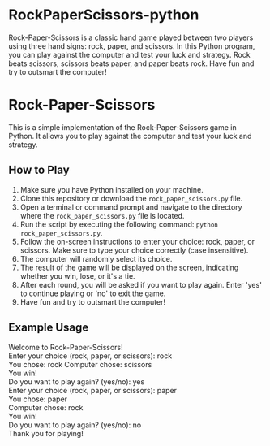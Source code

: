# RockPaperScissors-python
Rock-Paper-Scissors is a classic hand game played between two players using three hand signs: rock, paper, and scissors. In this Python program, you can play against the computer and test your luck and strategy. Rock beats scissors, scissors beats paper, and paper beats rock. Have fun and try to outsmart the computer!

# Rock-Paper-Scissors

This is a simple implementation of the Rock-Paper-Scissors game in Python. It allows you to play against the computer and test your luck and strategy.

## How to Play

1. Make sure you have Python installed on your machine.
2. Clone this repository or download the `rock_paper_scissors.py` file.
3. Open a terminal or command prompt and navigate to the directory where the `rock_paper_scissors.py` file is located.
4. Run the script by executing the following command: `python rock_paper_scissors.py`.
5. Follow the on-screen instructions to enter your choice: rock, paper, or scissors. Make sure to type your choice correctly (case insensitive).
6. The computer will randomly select its choice.
7. The result of the game will be displayed on the screen, indicating whether you win, lose, or it's a tie.
8. After each round, you will be asked if you want to play again. Enter 'yes' to continue playing or 'no' to exit the game.
9. Have fun and try to outsmart the computer!

## Example Usage
Welcome to Rock-Paper-Scissors! <br>
Enter your choice (rock, paper, or scissors): rock<br>
You chose: rock
Computer chose: scissors<br>
You win!<br>
Do you want to play again? (yes/no): yes<br>
Enter your choice (rock, paper, or scissors): paper<br>
You chose: paper<br>
Computer chose: rock<br>
You win!<br>
Do you want to play again? (yes/no): no<br>
Thank you for playing!<br>
